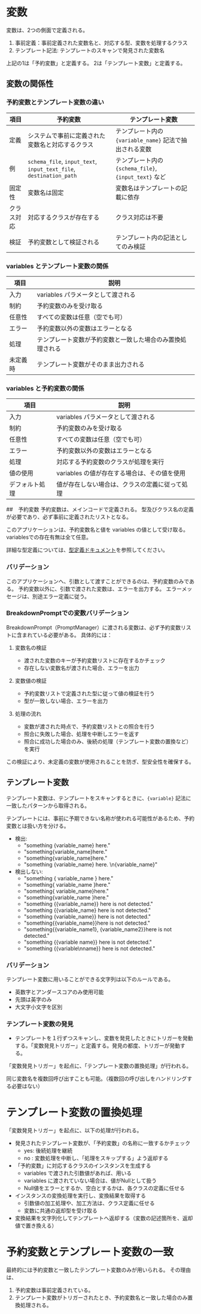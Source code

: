 # 変数

変数は、2つの側面で定義される。

1. 事前定義：事前定義された変数名と、対応する型、変数を処理するクラス
2. テンプレート記法: テンプレートのスキャンで発見された変数名

上記の1は「予約変数」と定義する。
2は「テンプレート変数」と定義する。

## 変数の関係性

### 予約変数とテンプレート変数の違い

| 項目       | 予約変数                                                           | テンプレート変数                                        |
| ---------- | ------------------------------------------------------------------ | ------------------------------------------------------- |
| 定義       | システムで事前に定義された変数名と対応するクラス                   | テンプレート内の `{variable_name}` 記法で抽出される変数 |
| 例         | `schema_file`, `input_text`, `input_text_file`, `destination_path` | テンプレート内の `{schema_file}`, `{input_text}` など   |
| 固定性     | 変数名は固定                                                       | 変数名はテンプレートの記載に依存                        |
| クラス対応 | 対応するクラスが存在する                                           | クラス対応は不要                                        |
| 検証       | 予約変数として検証される                                           | テンプレート内の記法としてのみ検証                      |

### variables とテンプレート変数の関係

| 項目     | 説明                                                       |
| -------- | ---------------------------------------------------------- |
| 入力     | variables パラメータとして渡される                         |
| 制約     | 予約変数のみを受け取る                                     |
| 任意性   | すべての変数は任意（空でも可）                             |
| エラー   | 予約変数以外の変数はエラーとなる                           |
| 処理     | テンプレート変数が予約変数と一致した場合のみ置換処理される |
| 未定義時 | テンプレート変数がそのまま出力される                       |

### variables と予約変数の関係

| 項目           | 説明                                           |
| -------------- | ---------------------------------------------- |
| 入力           | variables パラメータとして渡される             |
| 制約           | 予約変数のみを受け取る                         |
| 任意性         | すべての変数は任意（空でも可）                 |
| エラー         | 予約変数以外の変数はエラーとなる               |
| 処理           | 対応する予約変数のクラスが処理を実行           |
| 値の使用       | variables の値が存在する場合は、その値を使用   |
| デフォルト処理 | 値が存在しない場合は、クラスの定義に従って処理 |

##　予約変数
予約変数は、メインコードで定義される。
型及びクラス名の定義が必要であり、必ず事前に定義されたリストとなる。

このアプリケーションは、予約変数名と値を variables の値として受け取る。
variablesでの存在有無は全て任意。

詳細な型定義については、[型定義ドキュメント](./type_of_variables.ja.md)を参照してください。

### バリデーション

このアプリケーションへ、引数として渡すことができるのは、予約変数のみである。
予約変数以外に、引数で渡された変数は、エラーを出力する。
エラーメッセージは、別途エラー定義に従う。

### BreakdownPromptでの変数バリデーション

BreakdownPrompt（PromptManager）に渡される変数は、必ず予約変数リストに含まれている必要がある。
具体的には：

1. 変数名の検証
   - 渡された変数のキーが予約変数リストに存在するかチェック
   - 存在しない変数名が渡された場合、エラーを出力

2. 変数値の検証
   - 予約変数リストで定義された型に従って値の検証を行う
   - 型が一致しない場合、エラーを出力

3. 処理の流れ
   - 変数が渡された時点で、予約変数リストとの照合を行う
   - 照合に失敗した場合、処理を中断しエラーを返す
   - 照合に成功した場合のみ、後続の処理（テンプレート変数の置換など）を実行

この検証により、未定義の変数が使用されることを防ぎ、型安全性を確保する。

## テンプレート変数

テンプレート変数は、テンプレートをスキャンするときに、`{variable}` 記法に一致したパターンから取得される。

テンプレートには、事前に予期できない名称が使われる可能性があるため、予約変数とは扱い方を分ける。

- 検出:
  - "something {variable_name} here."
  - "something{variable_name}here."
  - "something{variable_name}here."
  - "something {variable_name} here. \n{variable_name}"
- 検出しない:
  - "something { variable_name } here."
  - "something{ variable_name }here."
  - "something{ variable_name}here."
  - "something{variable_name }here."
  - "something {{variable_name}} here is not detected."
  - "something {{variable_name} here is not detected."
  - "something {variable_name}} here is not detected."
  - "something{{variable_name}}here is not detected."
  - "something{{variable_name1}, {variable_name2}}here is not detected."
  - "something {{variable name}} here is not detected."
  - "something {{variable\nname}} here is not detected."

### バリデーション

テンプレート変数に用いることができる文字列は以下のルールである。

- 英数字とアンダースコアのみ使用可能
- 先頭は英字のみ
- 大文字小文字を区別

### テンプレート変数の発見

- テンプレートを１行ずつスキャンし、変数を発見したときにトリガーを発動する。「変数発見トリガー」と定義する。発見の都度、トリガーが発動する。

「変数発見トリガー」を起点に、「テンプレート変数の置換処理」が行われる。

同じ変数名を複数回呼び出すことも可能。（複数回の呼び出しをハンドリングする必要はない）

# テンプレート変数の置換処理

「変数発見トリガー」を起点に、以下の処理が行われる。

- 発見されたテンプレート変数が、「予約変数」の名称に一致するかチェック
  - yes: 後続処理を継続
  - no : 変数処理を中断し、「処理をスキップする」よう返却する
- 「予約変数」に対応するクラスのインスタンスを生成する
  - variables で渡された引数値があれば、用いる
  - variables に渡されていない場合は、値がNullとして扱う
  - Null値をエラーとするか、空白とするかは、各クラスの定義に任せる
- インスタンスの変換処理を実行し、変換結果を取得する
  - 引数値の加工処理や、加工方法は、クラス定義に任せる
  - 変数に共通の返却型を受け取る
- 変換結果を文字列化してテンプレートへ返却する（変数の記述箇所を、返却値で置き換える）

# 予約変数とテンプレート変数の一致

最終的には予約変数と一致したテンプレート変数のみが用いられる。
その理由は、

1. 予約変数は事前定義されている。
2. テンプレート変数がトリガーされたとき、予約変数名と一致した場合のみ置換処理される。
